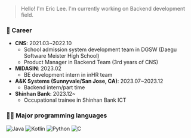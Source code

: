 > Hello! I'm Eric Lee. I'm currently working on Backend development field.

### 📱 Career
 * **CNS**: 2021.03~2022.10
   * School admission system development team in DGSW (Daegu Software Meister High School)
   * Product Manager in Backend Team (3rd years of CNS)
 * **MIDASIN**: 2023.02
   * BE development intern in inHR team
 * **A&K Systems (Sunnyvale/San Jose, CA)**: 2023.07~2023.12
   * Backend intern/part time
 * **Shinhan Bank**: 2023.12~
   * Occupational trainee in Shinhan Bank ICT

### 🧑‍💻 Major programming languages
<img alt="Java" src="https://img.shields.io/badge/java-%23ED8B00.svg?style=for-the-badge&logo=java&logoColor=white"/> <img alt="Kotlin" src="https://img.shields.io/badge/kotlin-%230095D5.svg?style=for-the-badge&logo=kotlin&logoColor=white"/> <img alt="Python" src="https://img.shields.io/badge/python-3670A0?style=for-the-badge&logo=python&logoColor=ffdd54"/> <img alt="C" src="https://img.shields.io/badge/c-%2300599C.svg?style=for-the-badge&logo=c&logoColor=white"/>
